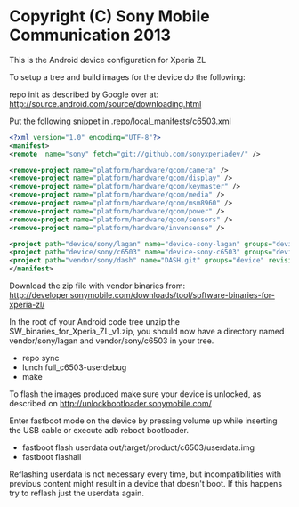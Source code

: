 Copyright (C) Sony Mobile Communication 2013
============================================

This is the Android device configuration for Xperia ZL

To setup a tree and build images for the device do the following:

repo init as described by Google over at:
http://source.android.com/source/downloading.html

Put the following snippet in .repo/local_manifests/c6503.xml

```xml
<?xml version="1.0" encoding="UTF-8"?>
<manifest>
<remote  name="sony" fetch="git://github.com/sonyxperiadev/" />

<remove-project name="platform/hardware/qcom/camera" />
<remove-project name="platform/hardware/qcom/display" />
<remove-project name="platform/hardware/qcom/keymaster" />
<remove-project name="platform/hardware/qcom/media" />
<remove-project name="platform/hardware/qcom/msm8960" />
<remove-project name="platform/hardware/qcom/power" />
<remove-project name="platform/hardware/qcom/sensors" />
<remove-project name="platform/hardware/invensense" />

<project path="device/sony/lagan" name="device-sony-lagan" groups="device" remote="sony" revision="master" />
<project path="device/sony/c6503" name="device-sony-c6503" groups="device" remote="sony" revision="master" />
<project path="vendor/sony/dash" name="DASH.git" groups="device" revision="master" remote="sony" />
</manifest>
```

Download the zip file with vendor binaries from:
http://developer.sonymobile.com/downloads/tool/software-binaries-for-xperia-zl/

In the root of your Android code tree unzip the SW_binaries_for_Xperia_ZL_v1.zip,
you should now have a directory named vendor/sony/lagan and vendor/sony/c6503 in your tree.

* repo sync
* lunch full_c6503-userdebug
* make

To flash the images produced make sure your device is unlocked, as described on
http://unlockbootloader.sonymobile.com/

Enter fastboot mode on the device by pressing volume up while inserting the USB
cable or execute adb reboot bootloader.

* fastboot flash userdata out/target/product/c6503/userdata.img
* fastboot flashall

Reflashing userdata is not necessary every time, but incompatibilities with
previous content might result in a device that doesn't boot. If this happens
try to reflash just the userdata again.
